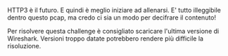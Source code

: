 HTTP3 è il futuro. E quindi è meglio iniziare ad allenarsi. E' tutto illeggibile dentro questo pcap, ma credo ci sia un modo per decifrare il contenuto!

Per risolvere questa challenge è consigliato scaricare l'ultima versione di Wireshark. Versioni troppo datate potrebbero rendere più difficile la risoluzione.
